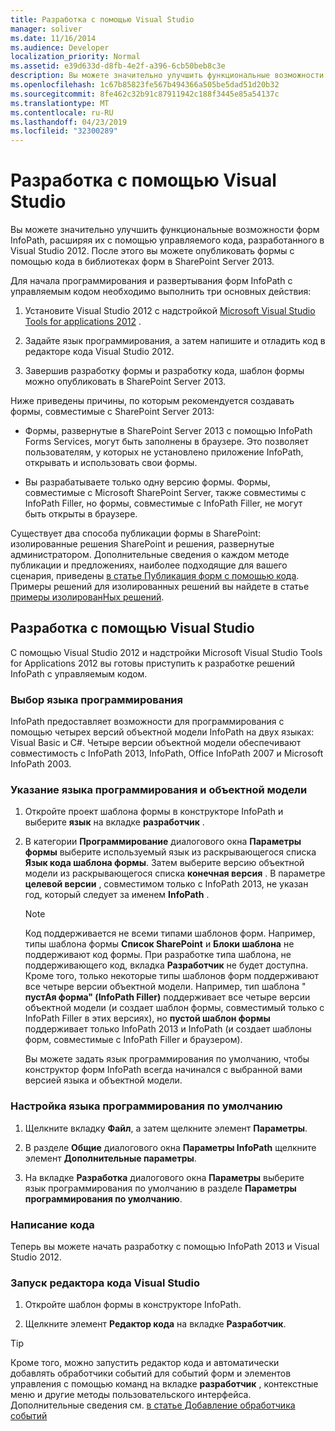 ```yaml
---
title: Разработка с помощью Visual Studio
manager: soliver
ms.date: 11/16/2014
ms.audience: Developer
localization_priority: Normal
ms.assetid: e39d633d-d8fb-4e2f-a396-6cb50beb8c3e
description: Вы можете значительно улучшить функциональные возможности форм InfoPath, расширяя их с помощью управляемого кода, разработанного в Visual Studio 2012. После этого вы можете опубликовать формы с помощью кода в библиотеках форм в SharePoint Server 2013.
ms.openlocfilehash: 1c67b85823fe567b494366a505be5dad51d20b32
ms.sourcegitcommit: 8fe462c32b91c87911942c188f3445e85a54137c
ms.translationtype: MT
ms.contentlocale: ru-RU
ms.lasthandoff: 04/23/2019
ms.locfileid: "32300289"
---
```

# <a name="develop-with-visual-studio"></a>Разработка с помощью Visual Studio

Вы можете значительно улучшить функциональные возможности форм InfoPath, расширяя их с помощью управляемого кода, разработанного в Visual Studio 2012. После этого вы можете опубликовать формы с помощью кода в библиотеках форм в SharePoint Server 2013.
  
Для начала программирования и развертывания форм InfoPath с управляемым кодом необходимо выполнить три основных действия:
  
1. Установите Visual Studio 2012 с надстройкой [Microsoft Visual Studio Tools for applications 2012](https://www.microsoft.com/en-us/download/details.aspx?id=38807) . 
    
2. Задайте язык программирования, а затем напишите и отладить код в редакторе кода Visual Studio 2012.
    
3. Завершив разработку формы и разработку кода, шаблон формы можно опубликовать в SharePoint Server 2013.
    
Ниже приведены причины, по которым рекомендуется создавать формы, совместимые с SharePoint Server 2013:
  
- Формы, развернутые в SharePoint Server 2013 с помощью InfoPath Forms Services, могут быть заполнены в браузере. Это позволяет пользователям, у которых не установлено приложение InfoPath, открывать и использовать свои формы.
    
- Вы разрабатываете только одну версию формы. Формы, совместимые с Microsoft SharePoint Server, также совместимы с InfoPath Filler, но формы, совместимые с InfoPath Filler, не могут быть открыты в браузере.
    
Существует два способа публикации формы в SharePoint: изолированные решения SharePoint и решения, развернутые администратором. Дополнительные сведения о каждом методе публикации и предложениях, наиболее подходящие для вашего сценария, приведены [в статье Публикация форм с помощью кода](publishing-forms-with-code.md). Примеры решений для изолированных решений вы найдете в статье [примеры изолированНых решений](sample-sandboxed-solutions.md).
  
## <a name="developing-with-visual-studio"></a>Разработка с помощью Visual Studio

С помощью Visual Studio 2012 и надстройки Microsoft Visual Studio Tools for Applications 2012 вы готовы приступить к разработке решений InfoPath с управляемым кодом.
  
### <a name="choosing-a-programming-language"></a>Выбор языка программирования

InfoPath предоставляет возможности для программирования с помощью четырех версий объектной модели InfoPath на двух языках: Visual Basic и C#. Четыре версии объектной модели обеспечивают совместимость с InfoPath 2013, InfoPath, Office InfoPath 2007 и Microsoft InfoPath 2003.
  
### <a name="to-specify-the-programming-language-and-object-model"></a>Указание языка программирования и объектной модели

1. Откройте проект шаблона формы в конструкторе InfoPath и выберите **язык** на вкладке **разработчик** . 
    
2. В категории **Программирование** диалогового окна **Параметры формы** выберите используемый язык из раскрывающегося списка **Язык кода шаблона формы**. Затем выберите версию объектной модели из раскрывающегося списка **конечная версия** . В параметре **целевой версии** , совместимом только с InfoPath 2013, не указан год, который следует за именем **InfoPath** . 
    
    > [!NOTE]
    > Код поддерживается не всеми типами шаблонов форм. Например, типы шаблона формы **Список SharePoint** и **Блоки шаблона** не поддерживают код формы. При разработке типа шаблона, не поддерживающего код, вкладка **Разработчик** не будет доступна. Кроме того, только некоторые типы шаблонов форм поддерживают все четыре версии объектной модели. Например, тип шаблона " **пустАя форма" (InfoPath Filler)** поддерживает все четыре версии объектной модели (и создает шаблон формы, совместимый только с InfoPath Filler в этих версиях), но **пустой шаблон формы** поддерживает только InfoPath 2013 и InfoPath (и создает шаблоны форм, совместимые с InfoPath Filler и браузером). 
  
    Вы можете задать язык программирования по умолчанию, чтобы конструктор форм InfoPath всегда начинался с выбранной вами версией языка и объектной модели.
    
### <a name="to-set-the-default-programming-language"></a>Настройка языка программирования по умолчанию

1. Щелкните вкладку **Файл**, а затем щелкните элемент **Параметры**.
    
2. В разделе **Общие** диалогового окна **Параметры InfoPath** щелкните элемент **Дополнительные параметры**.
    
3. На вкладке **Разработка** диалогового окна **Параметры** выберите язык программирования по умолчанию в разделе **Параметры программирования по умолчанию**.  
    
### <a name="writing-code"></a>Написание кода

Теперь вы можете начать разработку с помощью InfoPath 2013 и Visual Studio 2012. 
  
### <a name="to-start-the-visual-studio-code-editor"></a>Запуск редактора кода Visual Studio

1. Откройте шаблон формы в конструкторе InfoPath.
    
2. Щелкните элемент **Редактор кода** на вкладке **Разработчик**. 
    
> [!TIP]
> Кроме того, можно запустить редактор кода и автоматически добавлять обработчики событий для событий форм и элементов управления с помощью команд на вкладке **разработчик** , контекстные меню и другие методы пользовательского интерфейса. Дополнительные сведения см. [в статье Добавление обработчика событий](how-to-add-an-event-handler.md)
  

